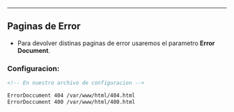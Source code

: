 
---
## Paginas de Error
- Para devolver distinas paginas de error usaremos el parametro **Error Document**.

### Configuracion:

```xml
<!-- En nuestro archivo de configuracion -->

ErrorDoccument 404 /var/www/html/404.html
ErrorDoccument 400 /var/www/html/400.html
```